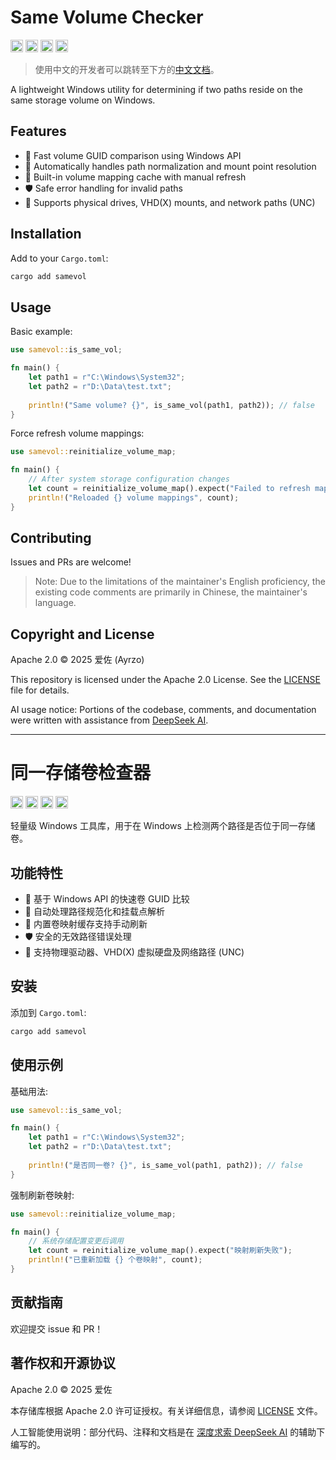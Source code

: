 # Same Volume Checker

[<img alt="github" src="https://img.shields.io/badge/github-Lurito/samevol-ee80a9?style=for-the-badge&labelColor=555555&logo=github" height="20">](https://github.com/Lurito/samevol)
[<img alt="crates.io" src="https://img.shields.io/crates/v/samevol.svg?style=for-the-badge&color=f09d13&logo=rust" height="20">](https://crates.io/crates/samevol)
[<img alt="docs.rs" src="https://img.shields.io/badge/docs.rs-samevol-66c2a5?style=for-the-badge&labelColor=555555&logo=docs.rs" height="20">](https://docs.rs/samevol)
[<img alt="docs.rs" src="https://img.shields.io/crates/l/samevol?color=d22128&style=for-the-badge&logo=apache" height="20">](./LICENSE)

> 使用中文的开发者可以跳转至下方的[中文文档](#同一存储卷检查器)。

A lightweight Windows utility for determining if two paths reside on the same storage volume on Windows.

## Features

- 🚀 Fast volume GUID comparison using Windows API
- 📌 Automatically handles path normalization and mount point resolution
- 🔄 Built-in volume mapping cache with manual refresh
- 🛡️ Safe error handling for invalid paths
- 💽 Supports physical drives, VHD(X) mounts, and network paths (UNC)

## Installation

Add to your `Cargo.toml`:
```powershell
cargo add samevol
```

## Usage

Basic example:
```rust
use samevol::is_same_vol;

fn main() {
    let path1 = r"C:\Windows\System32";
    let path2 = r"D:\Data\test.txt";
    
    println!("Same volume? {}", is_same_vol(path1, path2)); // false
}
```

Force refresh volume mappings:
```rust
use samevol::reinitialize_volume_map;

fn main() {
    // After system storage configuration changes
    let count = reinitialize_volume_map().expect("Failed to refresh mappings");
    println!("Reloaded {} volume mappings", count);
}
```

## Contributing

Issues and PRs are welcome!

> Note: Due to the limitations of the maintainer's English proficiency, the existing code comments are primarily in Chinese, the maintainer's language.

## Copyright and License

Apache 2.0 © 2025 爱佐 (Ayrzo)

This repository is licensed under the Apache 2.0 License. See the [LICENSE](./LICENSE) file for details.

AI usage notice: Portions of the codebase, comments, and documentation were written with assistance from [DeepSeek AI](https://chat.deepseek.com/).

---

# 同一存储卷检查器

[<img alt="github" src="https://img.shields.io/badge/github-Lurito/samevol-ee80a9?style=for-the-badge&labelColor=555555&logo=github" height="20">](https://github.com/Lurito/samevol)
[<img alt="crates.io" src="https://img.shields.io/crates/v/samevol.svg?style=for-the-badge&color=f09d13&logo=rust" height="20">](https://crates.io/crates/samevol)
[<img alt="docs.rs" src="https://img.shields.io/badge/docs.rs-samevol-66c2a5?style=for-the-badge&labelColor=555555&logo=docs.rs" height="20">](https://docs.rs/samevol)
[<img alt="docs.rs" src="https://img.shields.io/crates/l/samevol?color=d22128&style=for-the-badge&logo=apache" height="20">](./LICENSE)

轻量级 Windows 工具库，用于在 Windows 上检测两个路径是否位于同一存储卷。

## 功能特性

- 🚀 基于 Windows API 的快速卷 GUID 比较
- 📌 自动处理路径规范化和挂载点解析
- 🔄 内置卷映射缓存支持手动刷新
- 🛡️ 安全的无效路径错误处理
- 💽 支持物理驱动器、VHD(X) 虚拟硬盘及网络路径 (UNC)

## 安装

添加到 `Cargo.toml`:
```powershell
cargo add samevol
```

## 使用示例

基础用法:
```rust
use samevol::is_same_vol;

fn main() {
    let path1 = r"C:\Windows\System32";
    let path2 = r"D:\Data\test.txt";
    
    println!("是否同一卷? {}", is_same_vol(path1, path2)); // false
}
```

强制刷新卷映射:
```rust
use samevol::reinitialize_volume_map;

fn main() {
    // 系统存储配置变更后调用
    let count = reinitialize_volume_map().expect("映射刷新失败");
    println!("已重新加载 {} 个卷映射", count);
}
```

## 贡献指南

欢迎提交 issue 和 PR！

## 著作权和开源协议

Apache 2.0 © 2025 爱佐

本存储库根据 Apache 2.0 许可证授权。有关详细信息，请参阅 [LICENSE](./LICENSE) 文件。

人工智能使用说明：部分代码、注释和文档是在 [深度求索 DeepSeek AI](https://chat.deepseek.com/) 的辅助下编写的。
